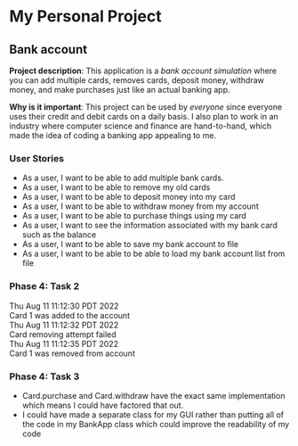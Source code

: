 # My Personal Project

## Bank account

**Project description**: This application is a *bank account simulation* where you can add multiple cards, removes cards,
deposit money, withdraw money, and make purchases just like an actual banking app.

**Why is it important**: This project can be used by *everyone* since everyone uses their credit and debit cards 
on a daily basis. I also plan to work in an industry where computer science and finance are hand-to-hand, which made 
the idea of coding a banking app appealing to me.

### User Stories

- As a user, I want to be able to add multiple bank cards.
- As a user, I want to be able to remove my old cards
- As a user, I want to be able to deposit money into my card
- As a user, I want to be able to withdraw money from my account
- As a user, I want to be able to purchase things using my card
- As a user, I want to see the information associated with my bank card such as the balance
- As a user, I want to be able to save my bank account to file
- As a user, I want to be able to be able to load my bank account list from file 

### Phase 4: Task 2

Thu Aug 11 11:12:30 PDT 2022  
Card 1 was added to the account  
Thu Aug 11 11:12:32 PDT 2022  
Card removing attempt failed  
Thu Aug 11 11:12:35 PDT 2022  
Card 1 was removed from account

### Phase 4: Task 3
- Card.purchase and Card.withdraw have the exact same implementation which means I could have factored that out.
- I could have made a separate class for my GUI rather than putting all of the code in my BankApp class which could
improve the readability of my code